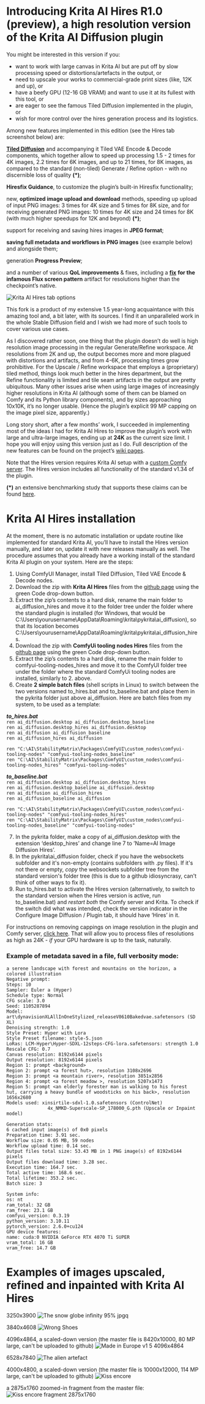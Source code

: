 # Introducing Krita AI Hires R1.0 (preview), a high resolution version of the Krita AI Diffusion plugin

You might be interested in this version if you:  
 

- want to work with large canvas in Krita AI but are put off by slow processing speed or distortions/artefacts in the output, or   
- need to upscale your works to commercial-grade print sizes (like, 12K and up), or   
- have a beefy GPU (12-16 GB VRAM) and want to use it at its fullest with this tool, or  
- are eager to see the famous Tiled Diffusion implemented in the plugin, or  
- wish for more control over the hires generation process and its logistics.

Among new features implemented in this edition (see the Hires tab screenshot below) are: 

[**Tiled Diffusion**](https://github.com/shiimizu/ComfyUI-TiledDiffusion) and accompanying it Tiled VAE Encode & Decode components, which together allow to speed up processing 1.5 \- 2 times for 4K images, 2.2 times for 6K images, and up to 21 times, for 8K images, as compared to the standard (non-tiled) Generate / Refine option \- with no discernible loss of quality **(\*)**;   

**Hiresfix Guidance**, to customize the plugin’s built-in Hiresfix functionality;

new, **optimized image upload and download** methods, speeding up upload of input PNG images: 3 times for 4K size and 5 times for 8K size, and for receiving generated PNG images: 10 times for 4K size and 24 times for 8K (with much higher speedups for 12K and beyond) **(\*)**; 

support for receiving and saving hires images in **JPEG format**;

**saving full metadata and workflows in PNG images** (see example below) and alongside them;

generation **Progress Preview**;

and a number of various **QoL improvements** & fixes, including a [**fix**](https://github.com/minsky91/krita-ai-diffusion/wiki/5.-Hiresfix-Guidance:-a-few-examples#fixing-hiresfix-for-flux) **for the infamous Flux screen pattern** artifact for resolutions higher than the checkpoint’s native.

![Krita AI Hires tab options](https://github.com/user-attachments/assets/7c482251-b4b7-4b73-95c4-eab458f6b78a)
 
This fork is a product of my extensive 1.5 year-long acquaintance with this amazing tool and, a bit later, with its sources. I find it an unparalleled work in the whole Stable Diffusion field and I wish we had more of such tools to cover various use cases. 

As I discovered rather soon, one thing that the plugin doesn’t do well is high resolution image processing in the regular Generate/Refine workspace. At resolutions from 2K and up, the output becomes more and more plagued with distortions and artifacts, and from 4-6K, processing times grow prohibitive. For the Upscale / Refine workspace that employs a (proprietary) tiled method, things look much better in the hires department, but the Refine functionality is limited and tile seam artifacts in the output are pretty ubiquitous. Many other issues arise when using large images of increasingly higher resolutions in Krita AI (although some of them can be blamed on Comfy and its Python library components), and by sizes approaching 10x10K, it’s no longer usable. (Hence the plugin’s explicit 99 MP capping on the image pixel size, apparently.)

Long story short, after a few months’ work, I succeeded in implementing most of the ideas I had for Krita AI Hires to improve the plugin’s work with large and ultra-large images, ending up at **24K** as the current size limit. I hope you will enjoy using this version just as I do. Full description of the new features can be found on the project’s [wiki pages](https://github.com/minsky91/krita-ai-diffusion/wiki/1.-Krita-AI-Hires-tab-options). 

Note that the Hires version requires Krita AI setup with a [custom Comfy server](https://docs.interstice.cloud/comfyui-setup/). The Hires version includes all functionality of the standard v1.34 of the plugin.

**(\*)** an extensive benchmarking study that supports these claims can be found [here](https://github.com/minsky91/krita-ai-diffusion/wiki/2.-Upscaling-and-refining-from-1K-to-24K-with-Krita-AI-Hires).

# Krita AI Hires installation 

At the moment, there is no automatic installation or update routine like implemented for standard Krita AI, you’ll have to install the Hires version manually, and later on, update it with new releases manually as well. The procedure assumes that you already have a working install of the standard Krita AI plugin on your system. Here are the steps:

1. Using ComfyUI Manager, install Tiled Diffusion, Tiled VAE Encode & Decode nodes.  
2. Download the zip with **Krita AI Hires** files from the [github page](https://github.com/minsky91/krita-ai-diffusion) using the green Code drop-down button.  
3. Extract the zip’s contents to a hard disk, rename the main folder to ai\_diffusion\_hires and move it to the folder tree under the folder where the standard plugin is installed (for Windows, that would be C:\\Users\\yourusername\\AppData\\Roaming\\krita\\pykrita\\ai\_diffusion), so that its location becomes C:\\Users\\yourusername\\AppData\\Roaming\\krita\\pykrita\\ai\_diffusion\_hires.  
4. Download the zip with **ComfyUi tooling nodes Hires** files from the [github page](https://github.com/minsky91/comfyui-tooling-nodes) using the green Code drop-down button.  
5. Extract the zip’s contents to a hard disk, rename the main folder to comfyui-tooling-nodes\_hires and move it to the ComfyUI folder tree under the folder where the standard ComfyUi tooling nodes are installed, similarly to 2\. above.  
6. Create **2 simple batch files** (shell scripts in Linux) to switch between the two versions named to\_hires.bat and to\_baseline.bat and place them in the pykrita folder just above ai\_diffusion. Here are batch files from my system, to be used as a template:

***to\_hires.bat***  
`ren ai_diffusion.desktop ai_diffusion.desktop_baseline`  
`ren ai_diffusion.desktop_hires ai_diffusion.desktop`  
`ren ai_diffusion ai_diffusion_baseline`  
`ren ai_diffusion_hires ai_diffusion`  

`ren "C:\AI\StabilityMatrix\Packages\ComfyUI\custom_nodes\comfyui-tooling-nodes" "comfyui-tooling-nodes_baseline"`    
`ren "C:\AI\StabilityMatrix\Packages\ComfyUI\custom_nodes\comfyui-tooling-nodes_hires" "comfyui-tooling-nodes"`  

***to\_baseline.bat***  
`ren ai_diffusion.desktop ai_diffusion.desktop_hires`  
`ren ai_diffusion.desktop_baseline ai_diffusion.desktop`    
`ren ai_diffusion ai_diffusion_hires`   
`ren ai_diffusion_baseline ai_diffusion`

`ren "C:\AI\StabilityMatrix\Packages\ComfyUI\custom_nodes\comfyui-tooling-nodes" "comfyui-tooling-nodes_hires"`  
`ren "C:\AI\StabilityMatrix\Packages\ComfyUI\custom_nodes\comfyui-tooling-nodes_baseline" "comfyui-tooling-nodes"`

7. In the pykrita folder, make a copy of ai\_diffusion.desktop with the extension ‘desktop\_hires’ and change line 7 to ’Name=AI Image Diffusion Hires’. 
8. In the pykrita\ai_diffusion folder, check if you have the websockets subfolder and it's non-empty (contains subfolders with .py files). If it's not there or empty, *copy* the websockets subfolder tree from the standard version's folder tree (this is due to a github idiosyncrasy, can't think of other ways to fix it).  
9. Run to\_hires.bat to activate the Hires version (alternatively, to switch to the standard version when the Hires version is active, run to\_baseline.bat) and *restart both* the Comfy server and Krita. To check if the switch did what was intended, check the version indicator in the Configure Image Diffusion / Plugin tab, it should have ‘Hires’ in it. 

For instructions on removing cappings on image resolution in the plugin and Comfy server, [click here](https://github.com/minsky91/krita-ai-diffusion/wiki/6.-How-to-remove-size-cappings-on-high-resolution-images-in-ComfyUI-and-Krita-AI). That will allow you to process files of resolutions as high as 24K \- *if* your GPU hardware is up to the task, naturally.

### Example of metadata saved in a file, full verbosity mode:

`a serene landscape with forest and mountains on the horizon, a  colored illustration`  
`Negative prompt:`     
`Steps: 10`  
`Sampler: Euler a (Hyper)`    
`Schedule type: Normal`  
`CFG scale: 3.0`  
`Seed: 1105287894`    
`Model: art\dynavisionXLAllInOneStylized_releaseV0610Bakedvae.safetensors (SD XL)`  
`Denoising strength: 1.0`  
`Style Preset: Hyper with Lora`    
`Style Preset filename: style-5.json`    
`LoRas: LCM-Hyper\Hyper-SDXL-12steps-CFG-lora.safetensors: strength 1.0`   
`Rescale CFG: 0.7`  
`Canvas resolution: 8192x6144 pixels`    
`Output resolution: 8192x6144 pixels`    
`Region 1: prompt <background>`  
`Region 2: prompt <a forest hut>, resolution 3108x2696`  
`Region 3: prompt <a mountain river>, resolution 3851x2856`  
`Region 4: prompt <a forest meadow >, resolution 5207x1473`  
`Region 5: prompt <an elderly forester man is walking to his forest hut, carrying a heavy bundle of woodsticks on his back>, resolution 1656x2680`  
`Models used: xinsirtile-sdxl-1.0.safetensors (ControlNet)`  
`               4x_NMKD-Superscale-SP_178000_G.pth (Upscale or Inpaint model)`

`Generation stats:`  
`6 cached input image(s) of 0x0 pixels`  
`Preparation time: 3.91 sec.`  
`Workflow size: 0.05 MB, 59 nodes`  
`Workflow upload time: 0.14 sec.`  
`Output files total size: 53.43 MB in 1 PNG image(s) of 8192x6144 pixels`  
`Output files download time: 3.28 sec.`  
`Execution time: 164.7 sec.`  
`Total active time: 168.6 sec.`  
`Total lifetime: 353.2 sec.`  
`Batch size: 3`

`System info:`  
`os: nt`  
`ram_total: 32 GB`  
`ram_free: 23.1 GB`  
`comfyui_version: 0.3.19`  
`python_version: 3.10.11`   
`pytorch_version: 2.6.0+cu124`  
`GPU device features:`  
`name: cuda:0 NVIDIA GeForce RTX 4070 Ti SUPER`  
`vram_total: 16 GB`  
`vram_free: 14.7 GB`


# Examples of images upscaled, refined and inpainted with Krita AI Hires

3250x3900
![The snow globe infinity 95% jpgq](https://github.com/user-attachments/assets/b2fc4095-7dbb-45a5-88c8-c132c510120f)

3840x4608
![Wrong Shoes](https://github.com/user-attachments/assets/57a694d1-38df-4a43-a0d7-241512ed03a4)

4096x4864, a scaled-down version (the master file is 8420x10000, 80 MP large, can't be uploaded to github)
![Made in Europe v1 5 4096x4864](https://github.com/user-attachments/assets/360ef1c5-8583-4ffe-afd4-74652e071add)

6528x7840
![The alien artefact](https://github.com/user-attachments/assets/b44df65e-5db7-4c4c-be81-ce59130ac354)

4000x4800, a scaled-down version (the master file is 10000x12000, 114 MP large, can't be uploaded to github)
![Kiss encore](https://github.com/user-attachments/assets/fdded99c-1fe0-4a74-89f1-f80de44266e6)


a 2875x1760 zoomed-in fragment from the master file:
![Kiss encore fragment 2875x1760](https://github.com/user-attachments/assets/730ab235-b33b-4405-a972-35aa32b23915)

